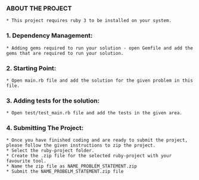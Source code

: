 ### ABOUT THE PROJECT

    * This project requires ruby 3 to be installed on your system.

### 1. **Dependency Management**:

    * Adding gems required to run your solution - open Gemfile and add the gems that are required to run your solution.

### 2. **Starting Point**:

    * Open main.rb file and add the solution for the given problem in this file.

### 3. **Adding tests for the solution**:

    * Open test/test_main.rb file and add the tests in the given area.

### 4. **Submitting The Project**:

    * Once you have finished coding and are ready to submit the project, please follow the given instructions to zip the project.
    * Select the ruby-project folder.
    * Create the .zip file for the selected ruby-project with your favourite tool.
    * Name the zip file as NAME_PROBLEM_STATEMENT.zip
    * Submit the NAME_PROBELM_STATEMENT.zip file
